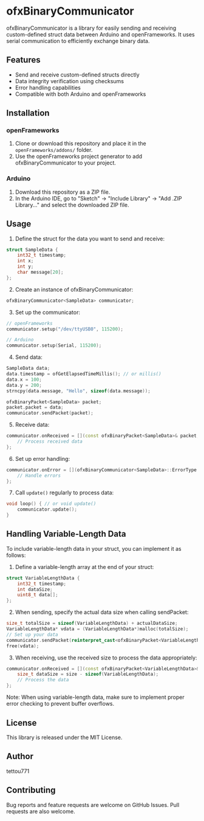 # ofxBinaryCommunicator

ofxBinaryCommunicator is a library for easily sending and receiving custom-defined struct data between Arduino and openFrameworks. It uses serial communication to efficiently exchange binary data.

## Features

- Send and receive custom-defined structs directly
- Data integrity verification using checksums
- Error handling capabilities
- Compatible with both Arduino and openFrameworks

## Installation

### openFrameworks

1. Clone or download this repository and place it in the `openFrameworks/addons/` folder.
2. Use the openFrameworks project generator to add ofxBinaryCommunicator to your project.

### Arduino

1. Download this repository as a ZIP file.
2. In the Arduino IDE, go to "Sketch" → "Include Library" → "Add .ZIP Library..." and select the downloaded ZIP file.

## Usage

1. Define the struct for the data you want to send and receive:

```cpp
struct SampleData {
    int32_t timestamp;
    int x;
    int y;
    char message[20];
};
```

2. Create an instance of ofxBinaryCommunicator:

```cpp
ofxBinaryCommunicator<SampleData> communicator;
```

3. Set up the communicator:

```cpp
// openFrameworks
communicator.setup("/dev/ttyUSB0", 115200);

// Arduino
communicator.setup(Serial, 115200);
```

4. Send data:

```cpp
SampleData data;
data.timestamp = ofGetElapsedTimeMillis(); // or millis()
data.x = 100;
data.y = 200;
strncpy(data.message, "Hello", sizeof(data.message));

ofxBinaryPacket<SampleData> packet;
packet.packet = data;
communicator.sendPacket(packet);
```

5. Receive data:

```cpp
communicator.onReceived = [](const ofxBinaryPacket<SampleData>& packet, size_t size) {
    // Process received data
};
```

6. Set up error handling:

```cpp
communicator.onError = [](ofxBinaryCommunicator<SampleData>::ErrorType errorType, const uint8_t* data, size_t length) {
    // Handle errors
};
```

7. Call `update()` regularly to process data:

```cpp
void loop() { // or void update()
    communicator.update();
}
```

## Handling Variable-Length Data

To include variable-length data in your struct, you can implement it as follows:

1. Define a variable-length array at the end of your struct:

```cpp
struct VariableLengthData {
    int32_t timestamp;
    int dataSize;
    uint8_t data[];
};
```

2. When sending, specify the actual data size when calling sendPacket:

```cpp
size_t totalSize = sizeof(VariableLengthData) + actualDataSize;
VariableLengthData* vdata = (VariableLengthData*)malloc(totalSize);
// Set up your data
communicator.sendPacket(reinterpret_cast<ofxBinaryPacket<VariableLengthData>&>(*vdata), totalSize);
free(vdata);
```

3. When receiving, use the received size to process the data appropriately:

```cpp
communicator.onReceived = [](const ofxBinaryPacket<VariableLengthData>& packet, size_t size) {
    size_t dataSize = size - sizeof(VariableLengthData);
    // Process the data
};
```

Note: When using variable-length data, make sure to implement proper error checking to prevent buffer overflows.

## License

This library is released under the MIT License.

## Author

tettou771

## Contributing

Bug reports and feature requests are welcome on GitHub Issues. Pull requests are also welcome.
